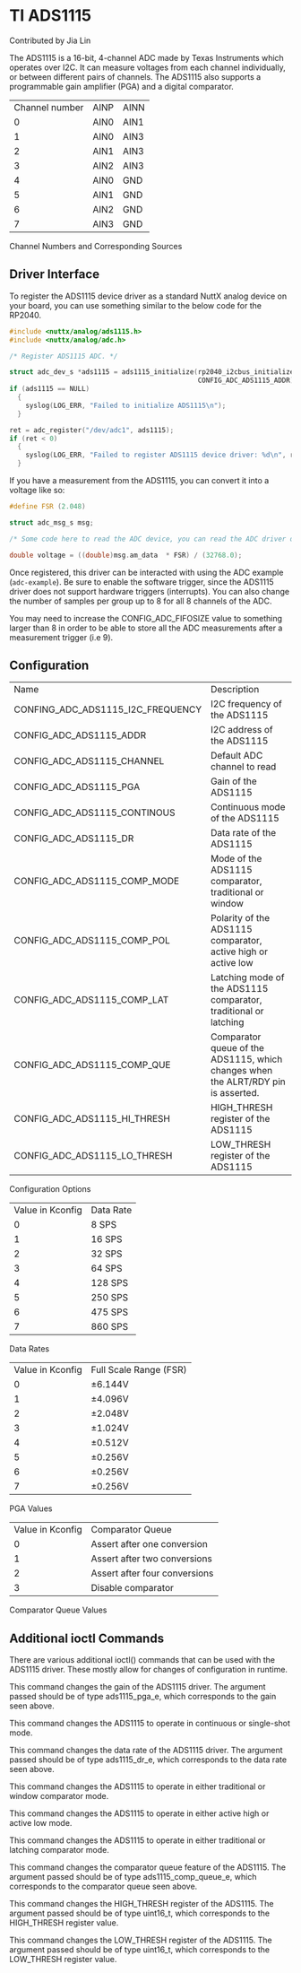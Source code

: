 # TI ADS1115

Contributed by Jia Lin

The ADS1115 is a 16-bit, 4-channel ADC made by Texas Instruments which
operates over I2C. It can measure voltages from each channel
individually, or between different pairs of channels. The ADS1115 also
supports a programmable gain amplifier (PGA) and a digital comparator.

|                |      |      |
| -------------- | ---- | ---- |
| Channel number | AINP | AINN |
| 0              | AIN0 | AIN1 |
| 1              | AIN0 | AIN3 |
| 2              | AIN1 | AIN3 |
| 3              | AIN2 | AIN3 |
| 4              | AIN0 | GND  |
| 5              | AIN1 | GND  |
| 6              | AIN2 | GND  |
| 7              | AIN3 | GND  |

Channel Numbers and Corresponding Sources

## Driver Interface

To register the ADS1115 device driver as a standard NuttX analog device
on your board, you can use something similar to the below code for the
RP2040.

``` c
#include <nuttx/analog/ads1115.h>
#include <nuttx/analog/adc.h>

/* Register ADS1115 ADC. */

struct adc_dev_s *ads1115 = ads1115_initialize(rp2040_i2cbus_initialize(0),
                                               CONFIG_ADC_ADS1115_ADDR);
if (ads1115 == NULL)
  {
    syslog(LOG_ERR, "Failed to initialize ADS1115\n");
  }

ret = adc_register("/dev/adc1", ads1115);
if (ret < 0)
  {
    syslog(LOG_ERR, "Failed to register ADS1115 device driver: %d\n", ret);
  }
```

If you have a measurement from the ADS1115, you can convert it into a
voltage like so:

``` c
#define FSR (2.048)

struct adc_msg_s msg;

/* Some code here to read the ADC device, you can read the ADC driver docs */

double voltage = ((double)msg.am_data  * FSR) / (32768.0);
```

Once registered, this driver can be interacted with using the ADC
example (`adc-example`). Be sure to enable the software trigger, since
the ADS1115 driver does not support hardware triggers (interrupts). You
can also change the number of samples per group up to 8 for all 8
channels of the ADC.

You may need to increase the
<span class="title-ref">CONFIG\_ADC\_FIFOSIZE</span> value to something
larger than 8 in order to be able to store all the ADC measurements
after a measurement trigger (i.e 9).

## Configuration

|                                       |                                                                                   |
| ------------------------------------- | --------------------------------------------------------------------------------- |
| Name                                  | Description                                                                       |
| CONFING\_ADC\_ADS1115\_I2C\_FREQUENCY | I2C frequency of the ADS1115                                                      |
| CONFIG\_ADC\_ADS1115\_ADDR            | I2C address of the ADS1115                                                        |
| CONFIG\_ADC\_ADS1115\_CHANNEL         | Default ADC channel to read                                                       |
| CONFIG\_ADC\_ADS1115\_PGA             | Gain of the ADS1115                                                               |
| CONFIG\_ADC\_ADS1115\_CONTINOUS       | Continuous mode of the ADS1115                                                    |
| CONFIG\_ADC\_ADS1115\_DR              | Data rate of the ADS1115                                                          |
| CONFIG\_ADC\_ADS1115\_COMP\_MODE      | Mode of the ADS1115 comparator, traditional or window                             |
| CONFIG\_ADC\_ADS1115\_COMP\_POL       | Polarity of the ADS1115 comparator, active high or active low                     |
| CONFIG\_ADC\_ADS1115\_COMP\_LAT       | Latching mode of the ADS1115 comparator, traditional or latching                  |
| CONFIG\_ADC\_ADS1115\_COMP\_QUE       | Comparator queue of the ADS1115, which changes when the ALRT/RDY pin is asserted. |
| CONFIG\_ADC\_ADS1115\_HI\_THRESH      | HIGH\_THRESH register of the ADS1115                                              |
| CONFIG\_ADC\_ADS1115\_LO\_THRESH      | LOW\_THRESH register of the ADS1115                                               |

Configuration Options

|                  |           |
| ---------------- | --------- |
| Value in Kconfig | Data Rate |
| 0                | 8 SPS     |
| 1                | 16 SPS    |
| 2                | 32 SPS    |
| 3                | 64 SPS    |
| 4                | 128 SPS   |
| 5                | 250 SPS   |
| 6                | 475 SPS   |
| 7                | 860 SPS   |

Data Rates

|                  |                        |
| ---------------- | ---------------------- |
| Value in Kconfig | Full Scale Range (FSR) |
| 0                | ±6.144V                |
| 1                | ±4.096V                |
| 2                | ±2.048V                |
| 3                | ±1.024V                |
| 4                | ±0.512V                |
| 5                | ±0.256V                |
| 6                | ±0.256V                |
| 7                | ±0.256V                |

PGA Values

|                  |                               |
| ---------------- | ----------------------------- |
| Value in Kconfig | Comparator Queue              |
| 0                | Assert after one conversion   |
| 1                | Assert after two conversions  |
| 2                | Assert after four conversions |
| 3                | Disable comparator            |

Comparator Queue Values

## Additional ioctl Commands

There are various additional ioctl() commands that can be used with the
ADS1115 driver. These mostly allow for changes of configuration in
runtime.

This command changes the gain of the ADS1115 driver. The argument passed
should be of type ads1115\_pga\_e, which corresponds to the gain seen
above.

This command changes the ADS1115 to operate in continuous or single-shot
mode.

This command changes the data rate of the ADS1115 driver. The argument
passed should be of type ads1115\_dr\_e, which corresponds to the data
rate seen above.

This command changes the ADS1115 to operate in either traditional or
window comparator mode.

This command changes the ADS1115 to operate in either active high or
active low mode.

This command changes the ADS1115 to operate in either traditional or
latching comparator mode.

This command changes the comparator queue feature of the ADS1115. The
argument passed should be of type ads1115\_comp\_queue\_e, which
corresponds to the comparator queue seen above.

This command changes the HIGH\_THRESH register of the ADS1115. The
argument passed should be of type uint16\_t, which corresponds to the
HIGH\_THRESH register value.

This command changes the LOW\_THRESH register of the ADS1115. The
argument passed should be of type uint16\_t, which corresponds to the
LOW\_THRESH register value.
